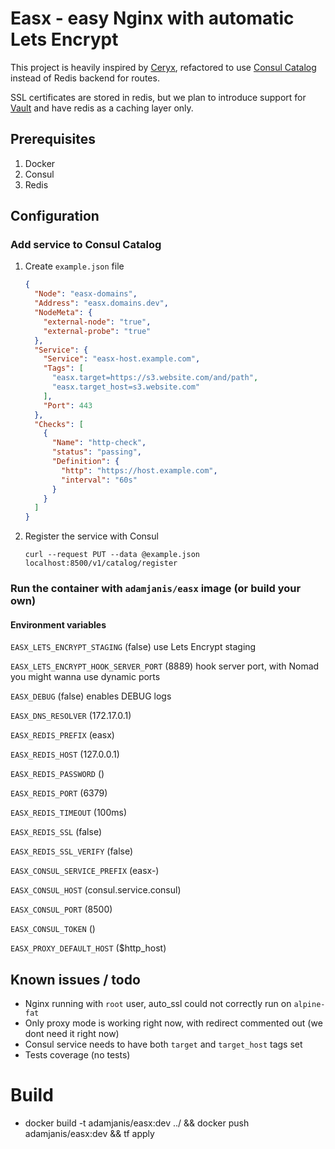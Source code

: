 # Easx - easy Nginx with automatic Lets Encrypt 
This project is heavily inspired by [Ceryx](https://github.com/sourcelair/ceryx), 
refactored to use [Consul Catalog](https://www.hashicorp.com/blog/consul-and-external-services/) instead of Redis backend for routes. 

SSL certificates are stored in redis, but we plan to introduce support for [Vault](https://github.com/hashicorp/vault/)
and have redis as a caching layer only.

## Prerequisites
1. Docker
2. Consul
3. Redis 

## Configuration

### Add service to Consul Catalog
1. Create `example.json` file
    ```json
    {
      "Node": "easx-domains",
      "Address": "easx.domains.dev",
      "NodeMeta": {
        "external-node": "true",
        "external-probe": "true"
      },
      "Service": {
        "Service": "easx-host.example.com",
        "Tags": [
          "easx.target=https://s3.website.com/and/path",
          "easx.target_host=s3.website.com"
        ],
        "Port": 443
      },
      "Checks": [
        {
          "Name": "http-check",
          "status": "passing",
          "Definition": {
            "http": "https://host.example.com",
            "interval": "60s"
          }
        }
      ]
    }
    ```

2. Register the service with Consul 
    ```shell script
    curl --request PUT --data @example.json localhost:8500/v1/catalog/register
    ```

### Run the container with `adamjanis/easx` image (or build your own)

#### Environment variables
`EASX_LETS_ENCRYPT_STAGING` (false) use Lets Encrypt staging

`EASX_LETS_ENCRYPT_HOOK_SERVER_PORT` (8889) hook server port, 
with Nomad you might wanna use dynamic ports

`EASX_DEBUG` (false) enables DEBUG logs

`EASX_DNS_RESOLVER` (172.17.0.1)

`EASX_REDIS_PREFIX` (easx)

`EASX_REDIS_HOST` (127.0.0.1)

`EASX_REDIS_PASSWORD` ()

`EASX_REDIS_PORT` (6379)

`EASX_REDIS_TIMEOUT` (100ms)

`EASX_REDIS_SSL` (false)

`EASX_REDIS_SSL_VERIFY` (false)

`EASX_CONSUL_SERVICE_PREFIX` (easx-)

`EASX_CONSUL_HOST` (consul.service.consul)

`EASX_CONSUL_PORT` (8500)

`EASX_CONSUL_TOKEN` ()

`EASX_PROXY_DEFAULT_HOST` ($http_host)


## Known issues / todo
- Nginx running with `root` user, auto_ssl could not correctly run on `alpine-fat`
- Only proxy mode is working right now, with redirect commented out (we dont need it right now)
- Consul service needs to have both `target` and `target_host` tags set
- Tests coverage (no tests)

# Build 
-  docker build -t adamjanis/easx:dev ../ && docker push adamjanis/easx:dev && tf apply